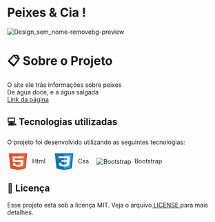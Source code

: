 # Peixes & Cia  !

![Design_sem_nome-removebg-preview](https://user-images.githubusercontent.com/48367763/150560355-79b9c698-2618-445f-95ff-65ae335e9ec2.png)



# 📋 Sobre o Projeto
<p>O site ele trás informações sobre peixes <br>
  De água doce, e a água salgada<br>
  <a href="https://stanley-felix-bergamo.github.io/Peixes-e-Cia/">Link da página</a>
</p>

<h2>💻 Tecnologias utilizadas</h2>
O projeto foi desenvolvido utilizando as seguintes tecnologias:
<br/><br/>
<div style="display: inline_block">
  <img align="center" alt="HTML" height="40" width="50" src="https://raw.githubusercontent.com/devicons/devicon/master/icons/html5/html5-original.svg">&nbsp; Html&emsp; 
  <img align="center" alt="CSS" height="40" width="50" src="https://raw.githubusercontent.com/devicons/devicon/master/icons/css3/css3-original.svg">&nbsp; Css&emsp; 
  <img align="center" alt="Bootstrap" height="40" width="50" src="https://camo.githubusercontent.com/84746920d1a9906680c387b3cc8753ee842e996fc8915abd295011e15b594b74/68747470733a2f2f676574626f6f7473747261702e636f6d2f646f63732f352e312f6173736574732f6272616e642f626f6f7473747261702d6c6f676f2d736861646f772e706e67">&nbsp; Bootstrap&emsp; 
</div> 


<h2>📕 Licença</h2>
Esse projeto está sob a licença MIT. Veja o arquivo<a href="https://github.com/Stanley-Felix-Bergamo/Peixes-e-Cia/blob/master/LICENSE"> LICENSE </a>para mais detalhes.
